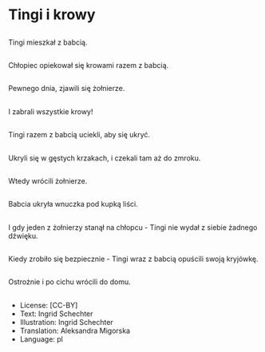 # Tingi i krowy

##
Tingi mieszkał z babcią.

##
Chłopiec opiekował się krowami razem z babcią.

##
Pewnego dnia, zjawili się żołnierze.

##
I zabrali wszystkie krowy!

##
Tingi razem z babcią uciekli, aby się ukryć.

##
Ukryli się w gęstych krzakach, i czekali tam aż do zmroku.

##
Wtedy wrócili żołnierze.

##
Babcia ukryła wnuczka pod kupką liści.

##
I gdy jeden z żołnierzy stanął na chłopcu - Tingi nie wydał z siebie żadnego dźwięku.

##
Kiedy zrobiło się bezpiecznie - Tingi wraz z babcią opuścili swoją kryjówkę.

##
Ostrożnie i po cichu wrócili do domu.

##
* License: [CC-BY]
* Text: Ingrid Schechter
* Illustration: Ingrid Schechter
* Translation: Aleksandra Migorska
* Language: pl
